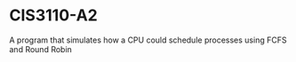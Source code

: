 # CIS3110-A2
A program that simulates how a CPU could schedule processes using FCFS and Round Robin
